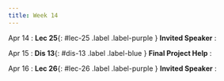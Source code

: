 ```yaml
---
title: Week 14
---
```


Apr 14
: **Lec 25**{: #lec-25 .label .label-purple } **Invited Speaker**
: &nbsp;


Apr 15
: **Dis 13**{: #dis-13 .label .label-blue } **Final Project Help**
: &nbsp;


Apr 16
: **Lec 26**{: #lec-26 .label .label-purple } **Invited Speaker**
: &nbsp;

